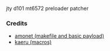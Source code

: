 jty d101 mt6572 preloader patcher

### Credits
- [amonet (makefile and basic payload)](https://github.com/R0rt1z2/amonet)
- [kaeru (macros)](https://github.com/R0rt1z2/kaeru)
